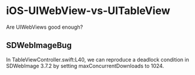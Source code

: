 # iOS-UIWebView-vs-UITableView
Are UIWebViews good enough?

## SDWebImageBug

In TableViewController.swift:L40, we can reproduce a deadlock condition in SDWebImage 3.7.2 by setting maxConcurrentDownloads to 1024.
